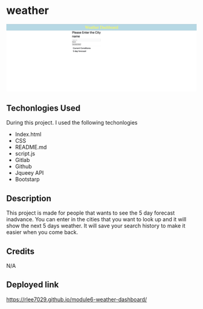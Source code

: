 # weather

![site](./assets/img/IMG1.JPEG)

## Techonlogies Used
During this project. I used the following techonlogies 
- Index.html 
- CSS 
- README.md 
- script.js
- Gitlab 
- Github
- Jqueey API
- Bootstarp

## Description
This project is made for people that wants to see the 5 day forecast inadvance. You can enter in the cities that you want to look up and it will show the next 5 days weather. It will save your search history to make it easier when you come back. 

## Credits
N/A

## Deployed link
https://rlee7029.github.io/module6-weather-dashboard/
